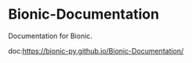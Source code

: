 # Bionic-Documentation
Documentation for Bionic.

doc:https://bionic-py.github.io/Bionic-Documentation/
